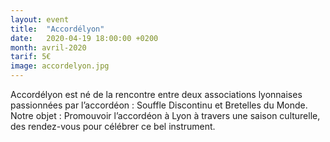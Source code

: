 ```yaml
---
layout: event
title:  "Accordélyon"
date:   2020-04-19 18:00:00 +0200
month: avril-2020
tarif: 5€
image: accordelyon.jpg
---
```


Accordélyon est né de la rencontre entre deux associations lyonnaises passionnées par l’accordéon : Souffle Discontinu et Bretelles du Monde. Notre objet : Promouvoir l’accordéon à Lyon à travers une saison culturelle, des rendez-vous pour célébrer ce bel instrument.